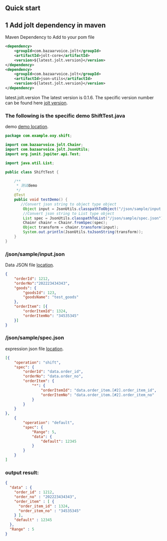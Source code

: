 ## Quick start


## 1 Add jolt dependency in maven 

Maven Dependency to Add to your pom file
``` xml
<dependency>
    <groupId>com.bazaarvoice.jolt</groupId>
    <artifactId>jolt-core</artifactId>
    <version>${latest.jolt.version}</version>
</dependency>
<dependency>
    <groupId>com.bazaarvoice.jolt</groupId>
    <artifactId>json-utils</artifactId>
    <version>${latest.jolt.version}</version>
</dependency>
```

latest.jolt.version 
The latest version is 0.1.6. The specific version number can be found here [jolt version](https://github.com/bazaarvoice/jolt/releases).


###  The following is the specific demo ShiftTest.java

demo  [demo location](src/test/java/com/example/oxy/shift/ShiftTest.java).

``` java
package com.example.oxy.shift;

import com.bazaarvoice.jolt.Chainr;
import com.bazaarvoice.jolt.JsonUtils;
import org.junit.jupiter.api.Test;

import java.util.List;

public class ShiftTest {

    /**
     * 测试demo
     */
    @Test
    public void testDemo() {
       //Convert json string to object type object
        Object input = JsonUtils.classpathToObject("/json/sample/input.json");
        //Convert json string to List type object
        List spec = JsonUtils.classpathToList("/json/sample/spec.json");
        Chainr chainr = Chainr.fromSpec(spec);
        Object transform = chainr.transform(input);
        System.out.println(JsonUtils.toJsonString(transform));
    }
}
```

### /json/sample/input.json
Data JSON file [location](src/test/resources/json/sample/input.json).

``` json
{
    "orderId": 1212,
    "orderNo":"202223434343",
    "goods": {
        "goodsId": 123,
        "goodsName": "test_goods"
    },
    "orderItem": [{
        "orderItemId": 1324,
        "orderItemNo": "34535345"
    }]
}
```

### /json/sample/spec.json
expression json file [location](src/test/resources/json/sample/spec.json).

``` json
[{
    "operation": "shift",
    "spec": {
        "orderId": "data.order_id",
        "orderNo": "data.order_no",
        "orderItem": {
            "*": {
                "orderItemId": "data.order_item.[#2].order_item_id",
                "orderItemNo": "data.order_item.[#2].order_item_no"
            }
        }
    }
},
    {
        "operation": "default",
        "spec": {
            "Range": 5,
            "data": {
                "default": 12345
            }
        }
    }
]
```


### output result:

``` json
{
  "data" : {
    "order_id" : 1212,
    "order_no" : "202223434343",
    "order_item" : [ {
      "order_item_id" : 1324,
      "order_item_no" : "34535345"
    } ],
    "default" : 12345
  },
  "Range" : 5
}
```
